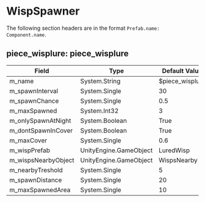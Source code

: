 # WispSpawner

The following section headers are in the format `Prefab.name: Component.name`.

## piece_wisplure: piece_wisplure

|Field|Type|Default Value|
|-----|----|-------------|
|m_name|System.String|$piece_wisplure|
|m_spawnInterval|System.Single|30|
|m_spawnChance|System.Single|0.5|
|m_maxSpawned|System.Int32|3|
|m_onlySpawnAtNight|System.Boolean|True|
|m_dontSpawnInCover|System.Boolean|True|
|m_maxCover|System.Single|0.6|
|m_wispPrefab|UnityEngine.GameObject|LuredWisp|
|m_wispsNearbyObject|UnityEngine.GameObject|WispsNearby|
|m_nearbyTreshold|System.Single|5|
|m_spawnDistance|System.Single|20|
|m_maxSpawnedArea|System.Single|10|

